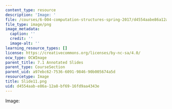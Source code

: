 ```yaml
---
content_type: resource
description: 'Image: '
file: /courses/6-004-computation-structures-spring-2017/d4554aabe86a12a8bf6916fd9aa4343e_Slide11.png
file_type: image/png
image_metadata:
  caption: ''
  credit: ''
  image-alt: ''
learning_resource_types: []
license: https://creativecommons.org/licenses/by-nc-sa/4.0/
ocw_type: OCWImage
parent_title: 7.1 Annotated Slides
parent_type: CourseSection
parent_uid: a97ebc62-7536-6091-9846-90b005674a5d
resourcetype: Image
title: Slide11.png
uid: d4554aab-e86a-12a8-bf69-16fd9aa4343e
---
```

Image: 